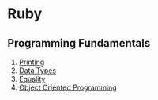 # Ruby

## Programming Fundamentals

1. [Printing](printing.rb)
2. [Data Types](data_types.rb)
3. [Equality](equality.rb)
4. [Object Oriented Programming](oop.rb)
